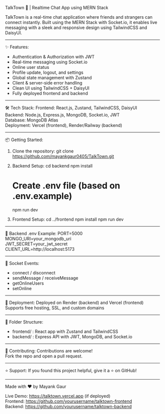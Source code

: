 TalkTown 💬 | Realtime Chat App using MERN Stack

TalkTown is a real-time chat application where friends and strangers can connect instantly. Built using the MERN Stack with Socket.io, it enables live messaging with a sleek and responsive design using TailwindCSS and DaisyUI.

----------------------------
✨ Features:
- Authentication & Authorization with JWT
- Real-time messaging using Socket.io
- Online user status
- Profile update, logout, and settings
- Global state management with Zustand
- Client & server-side error handling
- Clean UI using TailwindCSS + DaisyUI
- Fully deployed frontend and backend

----------------------------
🛠 Tech Stack:
Frontend: React.js, Zustand, TailwindCSS, DaisyUI  
Backend: Node.js, Express.js, MongoDB, Socket.io, JWT  
Database: MongoDB Atlas  
Deployment: Vercel (frontend), Render/Railway (backend)

----------------------------
📦 Getting Started:

1. Clone the repository:
   git clone https://github.com/mayankgaur0405/TalkTown.git

2. Backend Setup:
   cd backend
   npm install
   # Create .env file (based on .env.example)
   npm run dev

3. Frontend Setup:
   cd ../frontend
   npm install
   npm run dev

----------------------------
🔐 Backend .env Example:
PORT=5000  
MONGO_URI=your_mongodb_uri  
JWT_SECRET=your_jwt_secret  
CLIENT_URL=http://localhost:5173  

----------------------------
📡 Socket Events:
- connect / disconnect
- sendMessage / receiveMessage
- getOnlineUsers
- setOnline

----------------------------
🚀 Deployment:
Deployed on Render (backend) and Vercel (frontend)  
Supports free hosting, SSL, and custom domains

----------------------------
🧠 Folder Structure:
- frontend/ : React app with Zustand and TailwindCSS
- backend/ : Express API with JWT, MongoDB, and Socket.io

----------------------------
🤝 Contributing:
Contributions are welcome!  
Fork the repo and open a pull request.

----------------------------
⭐ Support:
If you found this project helpful, give it a ⭐ on GitHub!

----------------------------
Made with ❤️ by Mayank Gaur

Live Demo: https://talktown.vercel.app (if deployed)  
Frontend: https://github.com/yourusername/talktown-frontend  
Backend: https://github.com/yourusername/talktown-backend
